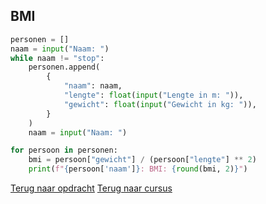 ## BMI

```python
personen = []
naam = input("Naam: ")
while naam != "stop":
    personen.append(
        {
            "naam": naam,
            "lengte": float(input("Lengte in m: ")),
            "gewicht": float(input("Gewicht in kg: ")),
        }
    )
    naam = input("Naam: ")

for persoon in personen:
    bmi = persoon["gewicht"] / (persoon["lengte"] ** 2)
    print(f"{persoon['naam']}: BMI: {round(bmi, 2)}")
```

[Terug naar opdracht](/taken/bmi.html)
[Terug naar cursus](/29_dictionary.html)